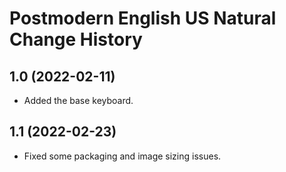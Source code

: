 Postmodern English US Natural Change History
====================

1.0 (2022-02-11)
----------------
- Added the base keyboard.

1.1 (2022-02-23)
----------------
- Fixed some packaging and image sizing issues.